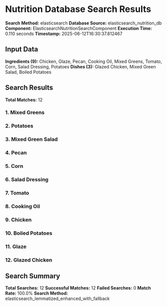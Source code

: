 # Nutrition Database Search Results

**Search Method:** elasticsearch
**Database Source:** elasticsearch_nutrition_db
**Component:** ElasticsearchNutritionSearchComponent
**Execution Time:** 0.110 seconds
**Timestamp:** 2025-06-12T16:30:37.812467

## Input Data
**Ingredients (9):** Chicken, Glaze, Pecan, Cooking Oil, Mixed Greens, Tomato, Corn, Salad Dressing, Potatoes
**Dishes (3):** Glazed Chicken, Mixed Green Salad, Boiled Potatoes

## Search Results
**Total Matches:** 12

### 1. Mixed Greens

### 2. Potatoes

### 3. Mixed Green Salad

### 4. Pecan

### 5. Corn

### 6. Salad Dressing

### 7. Tomato

### 8. Cooking Oil

### 9. Chicken

### 10. Boiled Potatoes

### 11. Glaze

### 12. Glazed Chicken

## Search Summary
**Total Searches:** 12
**Successful Matches:** 12
**Failed Searches:** 0
**Match Rate:** 100.0%
**Search Method:** elasticsearch_lemmatized_enhanced_with_fallback
